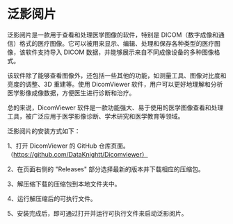 # 泛影阅片
泛影阅片是一款用于查看和处理医学图像的软件，特别是 DICOM（数字成像和通信）格式的医疗图像。它可以被用来显示、编辑、处理和保存各种类型的医疗图像，该软件支持导入 DICOM 数据，并能够展示来自不同成像设备的多种图像格式。

该软件除了能够查看图像外，还包括一些其他的功能，如测量工具、图像对比度和亮度的调整、3D 重建等。使用 DicomViewer 软件，用户可以更好地理解和分析医学影像成像数据，方便医生进行诊断和治疗。

总的来说，DicomViewer 软件是一款功能强大、易于使用的医学图像查看和处理工具，被广泛应用于医学影像诊断、学术研究和医学教育等领域。

泛影阅片的安装方式如下：

1、打开 DicomViewer 的 GitHub 仓库页面。（https://github.com/DataKnightt/Dicomviewer）

2、在页面右侧的 "Releases" 部分选择最新的版本并下载相应的压缩包。

3、解压缩下载的压缩包到本地文件夹中。

4、运行解压缩后的可执行文件。

5、安装完成后，即可通过打开并运行可执行文件来启动泛影阅片。
